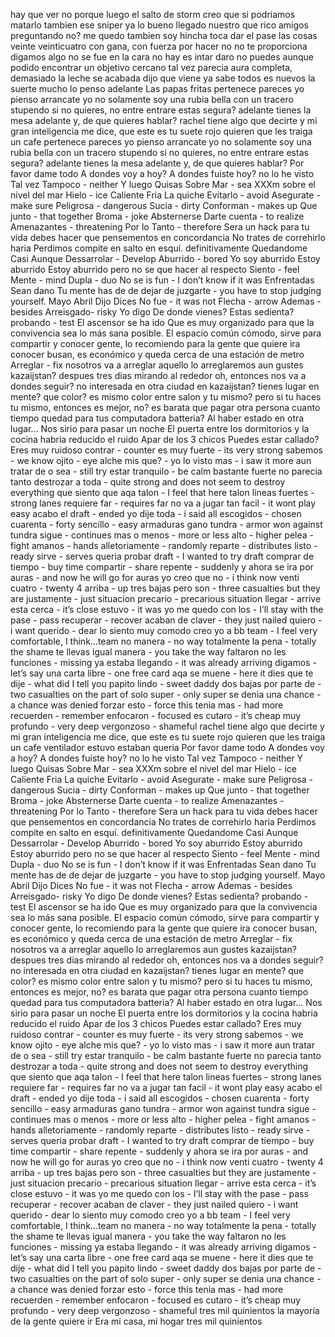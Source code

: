 hay que ver
no porque luego el salto de storm
creo que si podriamos matarlo tambien ese sniper
ya lo bueno
llegado nuestro
que rico amigos
preguntando no?
me quedo tambien
soy hincha
toca dar el pase
las cosas
veinte veinticuatro 
con gana, con fuerza
por hacer
no no te proporciona digamos algo no se fue en la cara
no hay es intar daro no puedes
aunque podido encontrar un objetivo cercano tal vez
parecia
aura completa, demasiado
la leche se acabada
dijo
que viene
ya sabe
todos es nuevos
la suerte
mucho lo penso
adelante
Las papas fritas
pertenece
pareces
yo pienso
arrancate
yo no solamente soy una rubia bella con un tracero stupendo
si no quieres, no entre
entrare
estas segura?
adelante
tienes la mesa adelante
y, de que quieres hablar?
rachel tiene algo que decirte y mi gran inteligencia me dice, que este es tu suete rojo
quieren que les traiga un cafe
pertenece
pareces
yo pienso
arrancate
yo no solamente soy una rubia bella con un tracero stupendo
si no quieres, no entre
entrare
estas segura?
adelante
tienes la mesa adelante
y, de que quieres hablar?
Por favor dame todo
A dondes voy a hoy?
A dondes fuiste hoy?
no lo he visto
Tal vez
Tampoco - neither
Y luego
Quisas
Sobre
Mar - sea
XXXm sobre el nivel del mar
Hielo - ice
Caliente 
Fria
La quiche
Evitarlo - avoid
Asegurate - make sure
Peligrosa - dangerous
Sucia - dirty
Conforman - makes up
Que junto - that together
Broma - joke
Absternerse
Darte cuenta - to realize
Amenazantes - threatening
Por lo Tanto - therefore
Sera un hack para tu vida
debes hacer que pensementos en concordancia
No trates de correhirlo
haria
Perdimos
compite en salto en esquí.​
definitivamente
Quedandome
Casi
Aunque
Dessarrolar - Develop
Aburrido - bored
Yo soy aburrido
Estoy aburrido
Estoy aburrido pero no se que hacer al respecto
Siento - feel
Mente - mind
Dupla - duo
No se is fun - I don’t know if it was
Enfrentadas
Sean dano
Tu mente has de de dejar de juzgarte - you have to stop judging yourself.
Mayo
Abril
Dijo
Dices
No fue - it was not
Flecha - arrow
Ademas - besides
Arreisgado- risky
Yo digo
De donde vienes?
Estas sedienta?
probando - test
El ascensor se ha ido
Que es muy organizado para que la convivencia sea lo más sana posible.
El espacio común cómodo, sirve para compartir y conocer gente, lo recomiendo para la gente que quiere ira conocer busan, es económico y queda cerca de una estación de metro
Arreglar - fix nosotros va a arreglar aquello lo arreglaremos
aun gustes kazaijstan? despues tres dias mirando al rededor
oh, entonces nos va a dondes seguir?
no interesada en otra ciudad en kazaijstan?
tienes lugar en mente?
que color?
es mismo color entre salon y tu mismo?
pero si tu haces tu mismo, entonces es mejor, no? es barata que pagar otra persona
cuanto tiempo quedad para tus computadora batteria?
Al haber estado en otra lugar…
Nos sirio para pasar un noche
El puerta entre los dormitorios y la cocina habria reducido el ruido
Apar de los 3 chicos 
Puedes estar callado?
Eres muy ruidoso
contrar - counter
es muy fuerte - its very strong
sabemos - we know
ojito - eye
alche mis que? - 
yo lo visto mas - i saw it more
aun tratar de o sea - still try 
estar tranquilo - be calm
bastante fuerte no parecia tanto destrozar a toda - quite strong and does not seem to destroy everything
que siento que aqa talon - I feel that here talon 
lineas fuertes - strong lanes
requiere far - requires far
no va a jugar tan facil - it wont play easy
acabo el draft - ended
yo dije toda - i said all 
escogidos - chosen
cuarenta - forty
sencillo - easy 
armaduras gano tundra - armor won against tundra
sigue - continues
mas o menos - more or less
alto - higher
pelea - fight
amanos - hands
alletoriamente - randomly
reparte - distributes
listo - ready
sirve - serves
queria probar draft - I wanted to try draft
comprar de tiempo - buy time
compartir - share
repente - suddenly
y ahora se ira por auras - and now he will go for auras
yo creo que no - i think now
venti cuatro - twenty 4
arriba - up
tres bajas pero son - three casualties but they are
justamente - just
situacion precario - precarious situation
llegar - arrive
esta cerca - it’s close
estuvo - it was
yo me quedo con los - I’ll stay with the
pase - pass
recuperar - recover
acaban de claver - they just nailed
quiero - i want
querido - dear
lo siento muy comodo creo yo a bb team - I feel very comfortable, I think…team
no manera - no way
totalmente la pena - totally the shame
te llevas igual manera - you take the way
faltaron no les funciones - missing 
ya estaba llegando - it was already arriving
digamos - let’s say
una carta libre - one free card
aqa se muene - here it dies
que te dije - what did I tell you
papito lindo - sweet daddy
dos bajas por parte de - two casualties on the part of
solo super - only super
se denia una chance - a chance was denied
forzar esto - force this
tenia mas - had more
recuerden - remember
enfocaron - focused
es cutaro - it’s cheap
muy profundo - very deep
vergonzoso - shameful
rachel tiene algo que decirte y mi gran inteligencia me dice, que este es tu suete rojo
quieren que les traiga un cafe
ventilador
estuvo
estaban
queria
Por favor dame todo
A dondes voy a hoy?
A dondes fuiste hoy?
no lo he visto
Tal vez
Tampoco - neither
Y luego
Quisas
Sobre
Mar - sea
XXXm sobre el nivel del mar
Hielo - ice
Caliente 
Fria
La quiche
Evitarlo - avoid
Asegurate - make sure
Peligrosa - dangerous
Sucia - dirty
Conforman - makes up
Que junto - that together
Broma - joke
Absternerse
Darte cuenta - to realize
Amenazantes - threatening
Por lo Tanto - therefore
Sera un hack para tu vida
debes hacer que pensementos en concordancia
No trates de correhirlo
haria
Perdimos
compite en salto en esquí.​
definitivamente
Quedandome
Casi
Aunque
Dessarrolar - Develop
Aburrido - bored
Yo soy aburrido
Estoy aburrido
Estoy aburrido pero no se que hacer al respecto
Siento - feel
Mente - mind
Dupla - duo
No se is fun - I don’t know if it was
Enfrentadas
Sean dano
Tu mente has de de dejar de juzgarte - you have to stop judging yourself.
Mayo
Abril
Dijo
Dices
No fue - it was not
Flecha - arrow
Ademas - besides
Arreisgado- risky
Yo digo
De donde vienes?
Estas sedienta?
probando - test
El ascensor se ha ido
Que es muy organizado para que la convivencia sea lo más sana posible.
El espacio común cómodo, sirve para compartir y conocer gente, lo recomiendo para la gente que quiere ira conocer busan, es económico y queda cerca de una estación de metro
Arreglar - fix nosotros va a arreglar aquello lo arreglaremos
aun gustes kazaijstan? despues tres dias mirando al rededor
oh, entonces nos va a dondes seguir?
no interesada en otra ciudad en kazaijstan?
tienes lugar en mente?
que color?
es mismo color entre salon y tu mismo?
pero si tu haces tu mismo, entonces es mejor, no? es barata que pagar otra persona
cuanto tiempo quedad para tus computadora batteria?
Al haber estado en otra lugar…
Nos sirio para pasar un noche
El puerta entre los dormitorios y la cocina habria reducido el ruido
Apar de los 3 chicos 
Puedes estar callado?
Eres muy ruidoso
contrar - counter
es muy fuerte - its very strong
sabemos - we know
ojito - eye
alche mis que? - 
yo lo visto mas - i saw it more
aun tratar de o sea - still try 
estar tranquilo - be calm
bastante fuerte no parecia tanto destrozar a toda - quite strong and does not seem to destroy everything
que siento que aqa talon - I feel that here talon 
lineas fuertes - strong lanes
requiere far - requires far
no va a jugar tan facil - it wont play easy
acabo el draft - ended
yo dije toda - i said all 
escogidos - chosen
cuarenta - forty
sencillo - easy 
armaduras gano tundra - armor won against tundra
sigue - continues
mas o menos - more or less
alto - higher
pelea - fight
amanos - hands
alletoriamente - randomly
reparte - distributes
listo - ready
sirve - serves
queria probar draft - I wanted to try draft
comprar de tiempo - buy time
compartir - share
repente - suddenly
y ahora se ira por auras - and now he will go for auras
yo creo que no - i think now
venti cuatro - twenty 4
arriba - up
tres bajas pero son - three casualties but they are
justamente - just
situacion precario - precarious situation
llegar - arrive
esta cerca - it’s close
estuvo - it was
yo me quedo con los - I’ll stay with the
pase - pass
recuperar - recover
acaban de claver - they just nailed
quiero - i want
querido - dear
lo siento muy comodo creo yo a bb team - I feel very comfortable, I think…team
no manera - no way
totalmente la pena - totally the shame
te llevas igual manera - you take the way
faltaron no les funciones - missing 
ya estaba llegando - it was already arriving
digamos - let’s say
una carta libre - one free card
aqa se muene - here it dies
que te dije - what did I tell you
papito lindo - sweet daddy
dos bajas por parte de - two casualties on the part of
solo super - only super
se denia una chance - a chance was denied
forzar esto - force this
tenia mas - had more
recuerden - remember
enfocaron - focused
es cutaro - it’s cheap
muy profundo - very deep
vergonzoso - shameful
tres mil quinientos
la mayoría de la gente quiere ir
Era mi casa, mi hogar
tres mil quinientos
